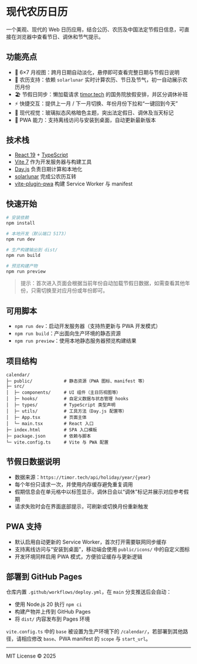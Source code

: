 # 现代农历日历

一个美观、现代的 Web 日历应用，结合公历、农历及中国法定节假日信息，可直接在浏览器中查看节日、调休和节气提示。

## 功能亮点

- 📅 6×7 月视图：跨月日期自动淡化，悬停即可查看完整日期与节假日说明
- 🌙 农历支持：依赖 `solarlunar` 实时计算农历、节日及节气，初一自动展示农历月份
- 🏖️ 节假日同步：懒加载请求 [timor.tech](https://timor.tech/api/holiday/year/) 的国务院放假安排，并区分调休补班
- ⚡ 快捷交互：提供上一月 / 下一月切换、年份月份下拉和“一键回到今天”
- 🧊 现代视觉：玻璃拟态风格暗色主题，突出法定假日、调休及当天标记
- 📱 PWA 能力：支持离线访问与安装到桌面，自动更新最新版本

## 技术栈

- [React 19](https://react.dev/) + [TypeScript](https://www.typescriptlang.org/)
- [Vite 7](https://vitejs.dev/) 作为开发服务器与构建工具
- [Day.js](https://day.js.org/) 负责日期计算和本地化
- [solarlunar](https://www.npmjs.com/package/solarlunar) 完成公农历互转
- [vite-plugin-pwa](https://vite-pwa-org.netlify.app/) 构建 Service Worker 与 manifest

## 快速开始

```bash
# 安装依赖
npm install

# 本地开发（默认端口 5173）
npm run dev

# 生产构建输出到 dist/
npm run build

# 预览构建产物
npm run preview
```

> 提示：首次进入页面会根据当前年份自动加载节假日数据，如需查看其他年份，只需切换至对应月份或年份即可。

## 可用脚本

- `npm run dev`：启动开发服务器（支持热更新与 PWA 开发模式）
- `npm run build`：产出面向生产环境的静态资源
- `npm run preview`：使用本地静态服务器预览构建结果

## 项目结构

```
calendar/
├─ public/            # 静态资源（PWA 图标、manifest 等）
├─ src/
│  ├─ components/     # UI 组件（主日历视图等）
│  ├─ hooks/          # 自定义数据与状态管理 hooks
│  ├─ types/          # TypeScript 类型声明
│  ├─ utils/          # 工具方法（Day.js 配置等）
│  ├─ App.tsx         # 页面主体
│  └─ main.tsx        # React 入口
├─ index.html         # SPA 入口模板
├─ package.json       # 依赖与脚本
└─ vite.config.ts     # Vite 与 PWA 配置
```

## 节假日数据说明

- 数据来源：`https://timor.tech/api/holiday/year/{year}`
- 每个年份只请求一次，并使用内存缓存避免重复调用
- 假期信息会在单元格中以标签显示，调休日会以“调休”标记并展示对应参考假期
- 请求失败时会在界面底部提示，可刷新或切换月份重新触发

## PWA 支持

- 默认启用自动更新的 Service Worker，首次打开需要联网同步缓存
- 支持离线访问与“安装到桌面”，移动端会使用 `public/icons/` 中的自定义图标
- 开发环境同样启用 PWA 模式，方便验证缓存与更新逻辑

## 部署到 GitHub Pages

仓库内置 `.github/workflows/deploy.yml`，在 `main` 分支推送后会自动：
- 使用 Node.js 20 执行 `npm ci`
- 构建产物并上传到 GitHub Pages
- 将 `dist/` 内容发布到 Pages 环境

`vite.config.ts` 中的 `base` 被设置为生产环境下的 `/calendar/`，若部署到其他路径，请相应修改 `base`、PWA manifest 的 `scope` 与 `start_url`。

---

MIT License © 2025
